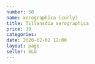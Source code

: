 ```yaml
---
number: 50
name: xerographica (curly)
title: Tillansdia xerographica
price: 30
categories: 
date: 2020-02-02 12:00
layout: page
seller: SLG
---
```

